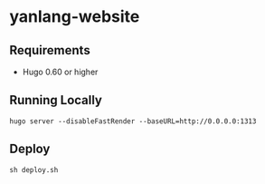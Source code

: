 # yanlang-website

## Requirements

- Hugo 0.60 or higher

## Running Locally

```
hugo server --disableFastRender --baseURL=http://0.0.0.0:1313
```

## Deploy

```
sh deploy.sh
```